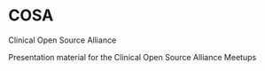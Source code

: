 # COSA
Clinical Open Source Alliance

Presentation material for the Clinical Open Source Alliance Meetups

